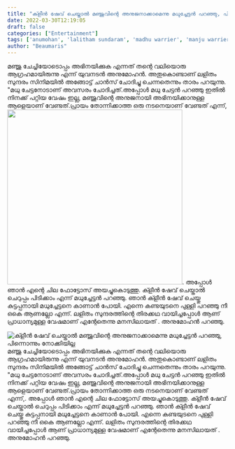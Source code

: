 ```yaml
---
title: "ക്ളീൻ ഷേവ് ചെയ്താൽ മഞ്ജുവിന്റെ അനുജനാക്കാമെന്നു മധുച്ചേട്ടൻ പറഞ്ഞു, പിന്നൊന്നും നോക്കിയില്ല"
date: 2022-03-30T12:19:05
draft: false
categories: ["Entertainment"]
tags: ['anumohan', 'lalitham sundaram', 'madhu warrier', 'manju warrier']
author: "Beaumaris"
---
```


മഞ്ജു ചേച്ചിയോടൊപ്പം അഭിനയിക്കുക എന്നത് തന്റെ വലിയൊരു ആഗ്രഹമായിരുന്നു എന്ന് യുവനടൻ അനുമോഹൻ. അതുകൊണ്ടാണ് ലളിതം സുന്ദരം സിനിമയിൽ അങ്ങോട്ട് ചാൻസ് ചോദിച്ചു ചെന്നതെന്നും താരം പറയുന്നു. "മധു ചേട്ടനോടാണ് അവസരം ചോദിച്ചത്.അപ്പോൾ മധു ചേട്ടൻ പറഞ്ഞു ഇതിൽ നിനക്ക് പറ്റിയ വേഷം ഇല്ല, മഞ്ജുവിന്റെ അനുജനായി അഭിനയിക്കാനുള്ള ആളെയാണ് വേണ്ടത്.പ്രായം തോന്നിക്കാത്ത ഒരു നടനെയാണ് വേണ്ടത് എന്ന്,<img class="size-full wp-image-327872 aligncenter" src="https://cdn.boolokam.com/articles/2022/03/bfffbfb.jpg" alt="" width="400" height="400" />. അപ്പോൾ ഞാൻ എന്റെ ചില ഫോട്ടോസ് അയച്ചുകൊടുത്തു. ക്ളീൻ ഷേവ് ചെയ്താൽ ചെറുപ്പം പിടിക്കാം എന്ന് മധുച്ചേട്ടൻ പറഞ്ഞു. ഞാൻ ക്ളീൻ ഷേവ് ചെയ്തു കുട്ടപ്പനായി മധുച്ചേട്ടനെ കാണാൻ പോയി. എന്നെ കണ്ടയുടനെ പുള്ളി പറഞ്ഞു നീ ഒകെ ആണല്ലോ എന്ന്. ലളിതം സുന്ദരത്തിന്റെ തിരക്കഥ വായിച്ചപ്പോൾ ആണ് പ്രാധാന്യമുള്ള വേഷമാണ് എന്റേതെന്നു മനസിലായത് . അനുമോഹൻ പറഞ്ഞു.


![ക്ളീൻ ഷേവ് ചെയ്താൽ മഞ്ജുവിന്റെ അനുജനാക്കാമെന്നു മധുച്ചേട്ടൻ പറഞ്ഞു, പിന്നൊന്നും നോക്കിയില്ല](https://cdn.boolokam.com/articles/2022/03/bfffbfb.jpg)മഞ്ജു ചേച്ചിയോടൊപ്പം അഭിനയിക്കുക എന്നത് തന്റെ വലിയൊരു ആഗ്രഹമായിരുന്നു എന്ന് യുവനടൻ അനുമോഹൻ. അതുകൊണ്ടാണ് ലളിതം സുന്ദരം സിനിമയിൽ അങ്ങോട്ട് ചാൻസ് ചോദിച്ചു ചെന്നതെന്നും താരം പറയുന്നു. "മധു ചേട്ടനോടാണ് അവസരം ചോദിച്ചത്.അപ്പോൾ മധു ചേട്ടൻ പറഞ്ഞു ഇതിൽ നിനക്ക് പറ്റിയ വേഷം ഇല്ല, മഞ്ജുവിന്റെ അനുജനായി അഭിനയിക്കാനുള്ള ആളെയാണ് വേണ്ടത്.പ്രായം തോന്നിക്കാത്ത ഒരു നടനെയാണ് വേണ്ടത് എന്ന്,. അപ്പോൾ ഞാൻ എന്റെ ചില ഫോട്ടോസ് അയച്ചുകൊടുത്തു. ക്ളീൻ ഷേവ് ചെയ്താൽ ചെറുപ്പം പിടിക്കാം എന്ന് മധുച്ചേട്ടൻ പറഞ്ഞു. ഞാൻ ക്ളീൻ ഷേവ് ചെയ്തു കുട്ടപ്പനായി മധുച്ചേട്ടനെ കാണാൻ പോയി. എന്നെ കണ്ടയുടനെ പുള്ളി പറഞ്ഞു നീ ഒകെ ആണല്ലോ എന്ന്. ലളിതം സുന്ദരത്തിന്റെ തിരക്കഥ വായിച്ചപ്പോൾ ആണ് പ്രാധാന്യമുള്ള വേഷമാണ് എന്റേതെന്നു മനസിലായത് . അനുമോഹൻ പറഞ്ഞു.
